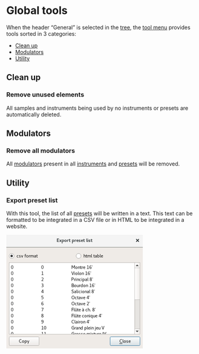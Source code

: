 # Global tools

When the header “General” is selected in the [tree], the [tool menu] provides
tools sorted in 3 categories:

  - [Clean up]
  - [Modulators]
  - [Utility]


<a name="doc_cat_clean"/>

## Clean up


<a name="doc_unused"/>

### Remove unused elements

All samples and instruments being used by no instruments or presets are
automatically deleted.


<a name="doc_cat_mod"/>

## Modulators


<a name="doc_remove_mods"/>

### Remove all modulators

All [modulators] present in all [instruments] and [presets] will be removed.


<a name="doc_cat_util"/>

## Utility


<a name="doc_export"/>

### Export preset list

With this tool, the list of all [presets] will be written in a text. This text
can be formatted to be integrated in a CSV file or in HTML to be integrated
in a website.

![preset list]



[Clean up]:   #doc_cat_clean
[Modulators]: #doc_cat_mod
[Utility]:    #doc_cat_util

[tree]:        /manual/soundfont-editor/tree
[tool menu]:   /manual/soundfont-editor/tools
[modulators]:  /manual/soundfont-editor/editing-pages/instrument-editor#doc_modulator
[instruments]: /manual/soundfont-editor/editing-pages/instrument-editor
[presets]:     /manual/soundfont-editor/editing-pages/preset-editor

[preset list]: ../../images/en_preset_list.png
